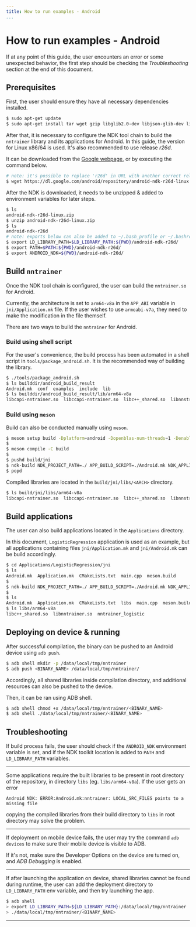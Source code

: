 ```yaml
---
title: How to run examples - Android
...
```


# How to run examples - Android

If at any point of this guide, the user encounters an error or some unexpected behavior, the first step should be checking the *Troubleshooting* section at the end of this document.

## Prerequisites

First, the user should ensure they have all necessary dependencies installed.

```bash
$ sudo apt-get update
$ sudo apt-get install tar wget gzip libglib2.0-dev libjson-glib-dev libgstreamer1.0-dev libgstreamer-plugins-base1.0-dev libunwind-dev googletest liborc-0.4-dev flex bison libopencv-dev pkg-config python3-dev python3-numpy python3 meson ninja-build libflatbuffers-dev flatbuffers-compiler protobuf-compiler
```

After that, it is necessary to configure the NDK tool chain to build the `nntrainer` library and its applications for Android. In this guide, the version for Linux x86/64 is used. It's also recommended to use release *r26d*.

It can be downloaded from the [Google webpage](https://developer.android.com/ndk/downloads), or by executing the command below.

```bash
# note: it's possible to replace 'r26d' in URL with another correct release number, but versions before 'r23c' must also have platform 'linux-x86_64' instead of 'linux'
$ wget https://dl.google.com/android/repository/android-ndk-r26d-linux.zip
```

After the NDK is downloaded, it needs to be unzipped & added to environment variables for later steps.

```bash
$ ls
android-ndk-r26d-linux.zip
$ unzip android-ndk-r26d-linux.zip
$ ls
android-ndk-r26d
# note: exports below can also be added to ~/.bash_profile or ~/.bashrc to set them permanently
$ export LD_LIBRARY_PATH=$LD_LIBRARY_PATH:${PWD}/android-ndk-r26d/
$ export PATH=$PATH:${PWD}/android-ndk-r26d/
$ export ANDROID_NDK=${PWD}/android-ndk-r26d/
```

## Build `nntrainer`

Once the NDK tool chain is configured, the user can build the `nntrainer.so` for Android.

Currently, the architecture is set to `arm64-v8a` in the `APP_ABI` variable in `jni/Application.mk` file. If the user wishes to use `armeabi-v7a`, they need to make the modification in the file themself.

There are two ways to build the `nntrainer` for Android.

### Build using shell script

For the user's convenience, the build process has been automated in a shell script in `tools/package_android.sh`. It is the recommended way of building the library.

```bash
$ ./tools/package_android.sh
$ ls builddir/android_build_result
Android.mk  conf  examples  include  lib
$ ls builddir/android_build_result/lib/arm64-v8a
libcapi-nntrainer.so  libccapi-nntrainer.so  libc++_shared.so  libnnstreamer-native.so  libnntrainer.so
```

### Build using `meson`

Build can also be conducted manually using `meson`.

```bash
$ meson setup build -Dplatform=android -Dopenblas-num-threads=1 -Denable-tflite-interpreter=false -Denable-tflite-backbone=false -Denable-fp16=true -Domp-num-threads=1 -Denable-opencl=true -Dhgemm-experimental-kernel=false
$
$ meson compile -C build
$
$ pushd build/jni
$ ndk-build NDK_PROJECT_PATH=./ APP_BUILD_SCRIPT=./Android.mk NDK_APPLICATION_MK=./Application.mk -j $(nproc)
$ popd
```

Compiled libraries are located in the `build/jni/libs/<ARCH>` directory.

```bash
$ ls build/jni/libs/arm64-v8a
libcapi-nntrainer.so  libccapi-nntrainer.so  libc++_shared.so  libnnstreamer-native.so  libnntrainer.so
```

## Build applications

The user can also build applications located in the `Applications` directory. 

In this document, `LogisticRegression` application is used as an example, but all applications containing files `jni/Application.mk` and `jni/Android.mk` can be build accordingly.

```bash
$ cd Applications/LogisticRegression/jni
$ ls
Android.mk  Application.mk  CMakeLists.txt  main.cpp  meson.build
$
$ ndk-build NDK_PROJECT_PATH=./ APP_BUILD_SCRIPT=./Android.mk NDK_APPLICATION_MK=./Application.mk -j $(nproc)
$
$ ls
Android.mk  Application.mk  CMakeLists.txt  libs  main.cpp  meson.build  obj
$ ls libs/arm64-v8a
libc++_shared.so  libnntrainer.so  nntrainer_logistic
```

## Deploying on device & running

After successful compilation, the binary can be pushed to an Android device using `adb push`.

```bash
$ adb shell mkdir -p /data/local/tmp/nntrainer
$ adb push <BINARY_NAME> /data/local/tmp/nntrainer/
```

Accordingly, all shared libraries inside compilation directory, and additional resources can also be pushed to the device.

Then, it can be ran using ADB shell.

```bash
$ adb shell chmod +x /data/local/tmp/nntrainer/<BINARY_NAME>
$ adb shell ./data/local/tmp/nntrainer/<BINARY_NAME>
```

## Troubleshooting

If build process fails, the user should check if the `ANDROID_NDK` environment variable is set, and if the NDK toolkit location is added to `PATH` and `LD_LIBRARY_PATH` variables.

___

Some applications require the built libraries to be present in root directory of the repository, in directory `libs` (eg. `libs/arm64-v8a`). If the user gets an error 

```
Android NDK: ERROR:Android.mk:nntrainer: LOCAL_SRC_FILES points to a missing file
```

copying the compiled libraries from their build directory to `libs` in root directory may solve the problem. 

___

If deployment on mobile device fails, the user may try the command `adb devices` to make sure their mobile device is visible to ADB. 

If it's not, make sure the Developer Options on the device are turned on, and *ADB Debugging* is enabled.

___

If after launching the application on device, shared libraries cannot be found during runtime, the user can add the deployment directory to `LD_LIBRARY_PATH` env variable, and then try launching the app.

```bash
$ adb shell
> export LD_LIBRARY_PATH=${LD_LIBRARY_PATH}:/data/local/tmp/nntrainer
> ./data/local/tmp/nntrainer/<BINARY_NAME>
```

___



